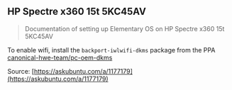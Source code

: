 ## HP Spectre x360 15t 5KC45AV

> Documentation of setting up Elementary OS on HP Spectre x360 15t 5KC45AV

To enable wifi, install the `backport-iwlwifi-dkms` package from the PPA [canonical-hwe-team/pc-oem-dkms](https://launchpad.net/~canonical-hwe-team/+archive/ubuntu/pc-oem-dkms)

Source: [https://askubuntu.com/a/1177179](https://askubuntu.com/a/1177179)
